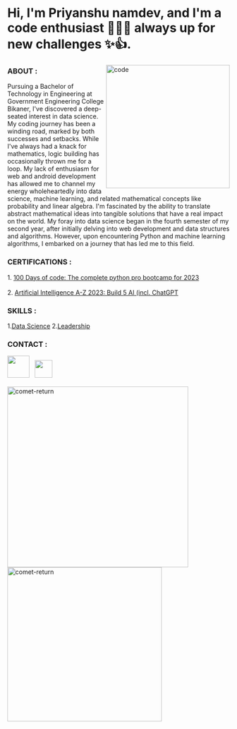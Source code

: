    <h1>Hi, I'm Priyanshu namdev, and I'm a code enthusiast 👨‍💻🚀 always up for new challenges ✨👍.</h1> 
   <p>
   <img src="https://i.pinimg.com/originals/81/17/8b/81178b47a8598f0c81c4799f2cdd4057.gif" alt="code" align = "right" width="280" height="280">
   </p>
   <a></a><h3>ABOUT : </h3></a>
   <p>
       Pursuing a Bachelor of Technology in Engineering at Government Engineering College Bikaner, I've discovered a deep-seated interest in data science. My coding journey has been a winding road, marked by both successes and setbacks. While I've always had a knack for mathematics, logic building has occasionally thrown me for a loop. My lack of enthusiasm for web and android development has allowed me to channel my energy wholeheartedly into data science, machine learning, and related mathematical concepts like probability and linear algebra. I'm fascinated by the ability to translate abstract mathematical ideas into tangible solutions that have a real impact on the world. My foray into data science began in the fourth semester of my second year, after initially delving into web development and data structures and algorithms. However, upon encountering Python and machine learning algorithms, I embarked on a journey that has led me to this field.
   </p>
   <p>
       <h3>CERTIFICATIONS : </h3>
   </p>
   <p>
 1.      
<a href="https://www.udemy.com/certificate/UC-3a100e91-e0b7-45ec-80a0-fd510e4b069d/">100 Days of code: The complete python pro bootcamp for 2023</a>
<br><br>
 2.     
<a href="https://www.udemy.com/certificate/UC-f0182eb1-856e-4e52-838f-b9a8e4ccb81f/">Artificial Intelligence A-Z 2023: Build 5 AI (incl. ChatGPT</a>
</p>
<p>
    <h3>SKILLS : </h3>
    1.<a href= "https://en.wikipedia.org/wiki/Data_science">Data Science</a>
    2.<a href= "https://en.wikipedia.org/wiki/Leadership">Leadership</a>
</p>

<p>
    <h3>CONTACT : </h3>
    <a href="https://www.linkedin.com/in/priyanshu-namdev-17353a2a0/"><img src="https://content.linkedin.com/content/dam/me/business/en-us/amp/brand-site/v2/bg/LI-Bug.svg.original.svg" width=50px></img></a>
    &nbsp;
    <a href="https://github.com/Kings-clan/Kings-clan/"><img src="https://github.githubassets.com/assets/GitHub-Mark-ea2971cee799.png" width=40px</img></a>
   <br>
   <br>
   <img align="left" src="https://github-readme-streak-stats.herokuapp.com/?user=comet-return&" alt="comet-return" width=410px/>

   <img align="centre" src="https://github-readme-stats.vercel.app/api?username=comet-return&show_icons=true&locale=en" alt="comet-return" width=350px />
  
</p>
    
